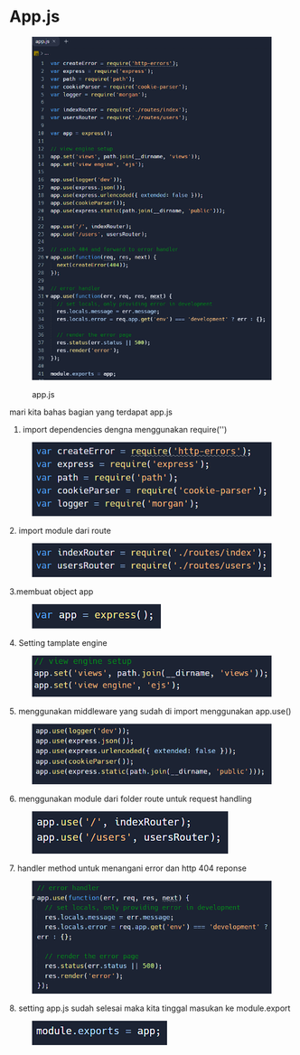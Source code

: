 # App.js

<figure><img src="../.gitbook/assets/image (14).png" alt=""><figcaption><p>app.js</p></figcaption></figure>

mari kita bahas bagian yang terdapat app.js

1. import dependencies dengna menggunakan require('')

<figure><img src="../.gitbook/assets/image (10) (2).png" alt=""><figcaption></figcaption></figure>

&#x20;2\. import module dari route

<figure><img src="../.gitbook/assets/image (13).png" alt=""><figcaption></figcaption></figure>

&#x20;3.membuat object app

<figure><img src="../.gitbook/assets/image (11).png" alt=""><figcaption></figcaption></figure>

&#x20;4\. Setting tamplate engine

<figure><img src="../.gitbook/assets/image (5).png" alt=""><figcaption></figcaption></figure>

5\. menggunakan middleware yang sudah di import menggunakan app.use()

<figure><img src="../.gitbook/assets/image (12).png" alt=""><figcaption></figcaption></figure>

6\. menggunakan module dari folder route untuk request handling

<figure><img src="../.gitbook/assets/image (16).png" alt=""><figcaption></figcaption></figure>

7\. handler method untuk menangani error dan http 404 reponse

<figure><img src="../.gitbook/assets/image (17).png" alt=""><figcaption></figcaption></figure>

8\. setting app.js sudah selesai maka kita tinggal masukan ke module.export

<figure><img src="../.gitbook/assets/image (15).png" alt=""><figcaption></figcaption></figure>
